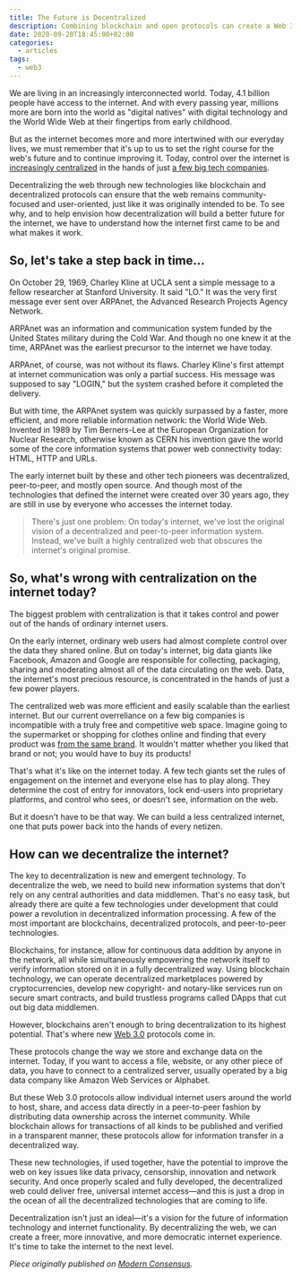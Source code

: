 ```yaml
---
title: The Future is Decentralized
description: Combining blockchain and open protocols can create a Web 3.0 free from the power of centralized mega-corporations like Amazon, Google, and Facebook is within grasp.
date: 2020-09-20T18:45:00+02:00
categories:
  - articles
tags:
  - web3
---
```


We are living in an increasingly interconnected world. Today, 4.1 billion people have access to the internet. And with every passing year, millions more are born into the world as "digital natives" with digital technology and the World Wide Web at their fingertips from early childhood.

<!--more-->

But as the internet becomes more and more intertwined with our everyday lives, we must remember that it's up to us to set the right course for the web's future and to continue improving it. Today, control over the internet is [increasingly centralized](https://www.nytimes.com/2020/07/29/technology/big-tech-hearing-apple-amazon-facebook-google.html) in the hands of just [a few big tech companies](https://modernconsensus.com/cryptocurrencies/libra/facebook-is-joining-apple-and-google-in-coming-after-citibank-and-chase/).

Decentralizing the web through new technologies like blockchain and decentralized protocols can ensure that the web remains community-focused and user-oriented, just like it was originally intended to be. To see why, and to help envision how decentralization will build a better future for the internet, we have to understand how the internet first came to be and what makes it work.

## So, let's take a step back in time…

On October 29, 1969, Charley Kline at UCLA sent a simple message to a fellow researcher at Stanford University. It said "LO." It was the very first message ever sent over ARPAnet, the Advanced Research Projects Agency Network.

ARPAnet was an information and communication system funded by the United States military during the Cold War. And though no one knew it at the time, ARPAnet was the earliest precursor to the internet we have today.  

ARPAnet, of course, was not without its flaws. Charley Kline's first attempt at internet communication was only a partial success. His message was supposed to say "LOGIN," but the system crashed before it completed the delivery. 

But with time, the ARPAnet system was quickly surpassed by a faster, more efficient, and more reliable information network: the World Wide Web. Invented in 1989 by Tim Berners-Lee at the European Organization for Nuclear Research, otherwise known as CERN his invention gave the world some of the core information systems that power web connectivity today: HTML, HTTP and URLs.

The early internet built by these and other tech pioneers was decentralized, peer-to-peer, and mostly open source. And though most of the technologies that defined the internet were created over 30 years ago, they are still in use by everyone who accesses the internet today.

> There's just one problem: On today's internet, we've lost the original vision of a decentralized and peer-to-peer information system. Instead, we've built a highly centralized web that obscures the internet's original promise.

## So, what's wrong with centralization on the internet today?

The biggest problem with centralization is that it takes control and power out of the hands of ordinary internet users. 

On the early internet, ordinary web users had almost complete control over the data they shared online. But on today's internet, big data giants like Facebook, Amazon and Google are responsible for collecting, packaging, sharing and moderating almost all of the data circulating on the web. Data, the internet's most precious resource, is concentrated in the hands of just a few power players.

The centralized web was more efficient and easily scalable than the earliest internet. But our current overreliance on a few big companies is incompatible with a truly free and competitive web space. Imagine going to the supermarket or shopping for clothes online and finding that every product was [from the same brand](https://www.nytimes.com/2020/07/30/technology/tech-company-earnings-amazon-apple-facebook-google.html). It wouldn't matter whether you liked that brand or not; you would have to buy its products!

That's what it's like on the internet today. A few tech giants set the rules of engagement on the internet and everyone else has to play along. They determine the cost of entry for innovators, lock end-users into proprietary platforms, and control who sees, or doesn't see, information on the web.

But it doesn't have to be that way. We can build a less centralized internet, one that puts power back into the hands of every netizen.

## How can we decentralize the internet?

The key to decentralization is new and emergent technology. To decentralize the web, we need to build new information systems that don't rely on any central authorities and data middlemen. That's no easy task, but already there are quite a few technologies under development that could power a revolution in decentralized information processing. A few of the most important are blockchains, decentralized protocols, and peer-to-peer technologies.

Blockchains, for instance, allow for continuous data addition by anyone in the network, all while simultaneously empowering the network itself to verify information stored on it in a fully decentralized way. Using blockchain technology, we can operate decentralized marketplaces powered by cryptocurrencies, develop new copyright- and notary-like services run on secure smart contracts, and build trustless programs called DApps that cut out big data middlemen.

However, blockchains aren't enough to bring decentralization to its highest potential. That's where new [Web 3.0](https://web3.foundation/) protocols come in. 

These protocols change the way we store and exchange data on the internet. Today, if you want to access a file, website, or any other piece of data, you have to connect to a centralized server, usually operated by a big data company like Amazon Web Services or Alphabet. 

But these Web 3.0 protocols allow individual internet users around the world to host, share, and access data directly in a peer-to-peer fashion by distributing data ownership across the internet community. While blockchain allows for transactions of all kinds to be published and verified in a transparent manner, these protocols allow for information transfer in a decentralized way. 

These new technologies, if used together, have the potential to improve the web on key issues like data privacy, censorship, innovation and network security. And once properly scaled and fully developed, the decentralized web could deliver free, universal internet access—and this is just a drop in the ocean of all the decentralized technologies that are coming to life.

Decentralization isn't just an ideal—it's a vision for the future of information technology and internet functionality. By decentralizing the web, we can create a freer, more innovative, and more democratic internet experience. It's time to take the internet to the next level.

_Piece originally published on [Modern Consensus](https://modernconsensus.com/commentary/the-future-is-decentralized/)._
